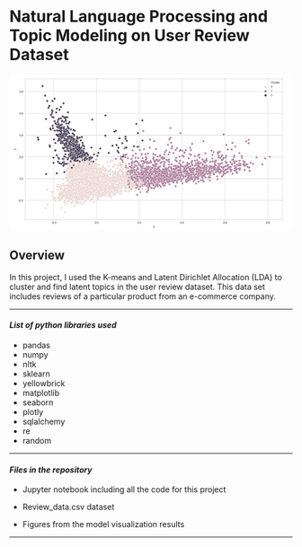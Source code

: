 # Natural Language Processing and Topic Modeling on User Review Dataset

![K-means](https://github.com/yanhan-si/NLP-and-Topic-Modeling-on-User-Review-Dataset/blob/master/K-means.png)

## Overview
In this project, I used the K-means and Latent Dirichlet Allocation (LDA) to cluster and find latent topics in the user review dataset. This data set includes reviews of a particular product from an e-commerce company. 

-------------------------------

####  ***List of python libraries used***
* pandas
* numpy
* nltk
* sklearn
* yellowbrick
* matplotlib
* seaborn
* plotly
* sqlalchemy
* re
* random

-------------------------------

#### ***Files in the repository***

* Jupyter notebook including all the code for this project

* Review_data.csv dataset

* Figures from the model visualization results
-------------------------------
